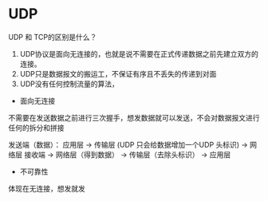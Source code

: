 # UDP

UDP 和 TCP的区别是什么？
1. UDP协议是面向无连接的，也就是说不需要在正式传递数据之前先建立双方的连接。
2. UDP只是数据报文的搬运工，不保证有序且不丢失的传递到对面
3. UDP没有任何控制流量的算法，

- 面向无连接

不需要在发送数据之前进行三次握手，想发数据就可以发送，不会对数据报文进行任何的拆分和拼接

发送端（数据）： 应用层 -> 传输层 (UDP 只会给数据增加一个UDP 头标识) -> 网络层
接收端 -> 网络层（得到数据） -> 传输层（去除头标识） -> 应用层

- 不可靠性

体现在无连接，想发就发